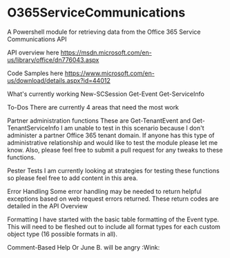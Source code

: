 # O365ServiceCommunications
A Powershell module for retrieving data from the Office 365 Service Communications API

API overview here
https://msdn.microsoft.com/en-us/library/office/dn776043.aspx

Code Samples here
https://www.microsoft.com/en-us/download/details.aspx?id=44012

What's currently working
New-SCSession
Get-Event
Get-ServiceInfo

To-Dos
There are currently 4 areas that need the most work

Partner administration functions
These are Get-TenantEvent and Get-TenantServiceInfo
I am unable to test in this scenario because I don't administer a partner Office 365 tenant domain. If anyone has this type of administrative relationship and would like to test the module please let me know. Also, please feel free to submit a pull request for any tweaks to these functions.

Pester Tests
I am currently looking at strategies for testing these functions so please feel free to add content in this area.

Error Handling
Some error handling may be needed to return helpful exceptions based on web request errors returned. These return codes are detailed in the API Overview

Formatting
I have started with the basic table formatting of the Event type. This will need to be fleshed out to include all format types for each custom object type (16 possible formats in all).

Comment-Based Help
Or June B. will be angry :Wink:
